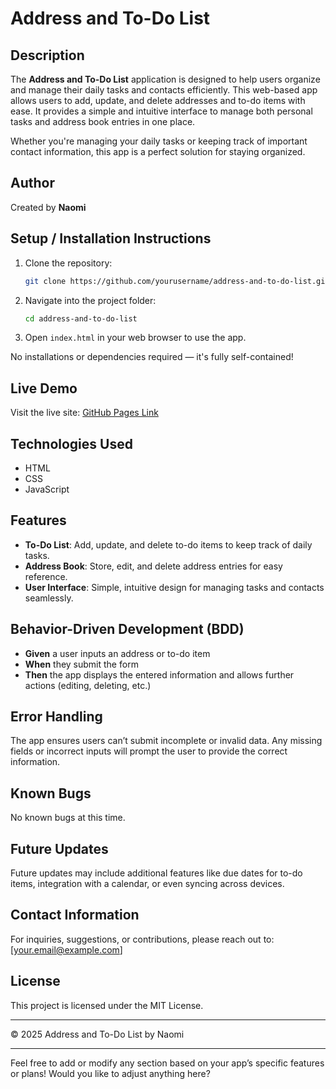 # Address and To-Do List

## Description
The **Address and To-Do List** application is designed to help users organize and manage their daily tasks and contacts efficiently. This web-based app allows users to add, update, and delete addresses and to-do items with ease. It provides a simple and intuitive interface to manage both personal tasks and address book entries in one place.

Whether you're managing your daily tasks or keeping track of important contact information, this app is a perfect solution for staying organized.

## Author
Created by **Naomi**

## Setup / Installation Instructions
1. Clone the repository:
   ```bash
   git clone https://github.com/yourusername/address-and-to-do-list.git
   ```
2. Navigate into the project folder:
   ```bash
   cd address-and-to-do-list
   ```
3. Open `index.html` in your web browser to use the app.

No installations or dependencies required — it's fully self-contained!

## Live Demo
Visit the live site: [GitHub Pages Link](https://yourusername.github.io/address-and-to-do-list)

## Technologies Used
- HTML
- CSS
- JavaScript

## Features
- **To-Do List**: Add, update, and delete to-do items to keep track of daily tasks.
- **Address Book**: Store, edit, and delete address entries for easy reference.
- **User Interface**: Simple, intuitive design for managing tasks and contacts seamlessly.

## Behavior-Driven Development (BDD)
- **Given** a user inputs an address or to-do item
- **When** they submit the form
- **Then** the app displays the entered information and allows further actions (editing, deleting, etc.)

## Error Handling
The app ensures users can’t submit incomplete or invalid data. Any missing fields or incorrect inputs will prompt the user to provide the correct information.

## Known Bugs
No known bugs at this time.

## Future Updates
Future updates may include additional features like due dates for to-do items, integration with a calendar, or even syncing across devices.

## Contact Information
For inquiries, suggestions, or contributions, please reach out to: [your.email@example.com]

## License
This project is licensed under the MIT License.

---
© 2025 Address and To-Do List by Naomi

---

Feel free to add or modify any section based on your app’s specific features or plans! Would you like to adjust anything here?
